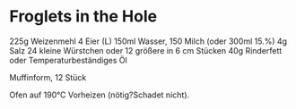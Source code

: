 Froglets in the Hole
================
225g Weizenmehl
4 Eier (L)
150ml Wasser, 150 Milch (oder 300ml 15.%)
4g Salz
24 kleine Würstchen oder 12 größere in 6 cm Stücken
40g Rinderfett oder Temperaturbeständiges Öl

Muffinform, 12 Stück



Ofen auf 190°C Vorheizen (nötig?Schadet nicht). 
